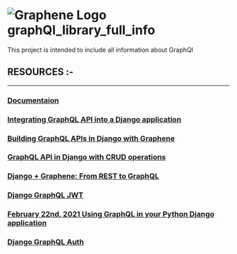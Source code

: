 # ![Graphene Logo](http://graphene-python.org/favicon.png) graphQl_library_full_info
This project is intended to include all information about GraphQl


## RESOURCES :- 
---
### [Documentaion](https://docs.graphene-python.org/projects/django/en/latest/subscriptions/)
### [Integrating GraphQL API into a Django application](https://www.section.io/engineering-education/integrating-graphql-api-in-a-django-application/)
### [Building GraphQL APIs in Django with Graphene](https://www.twilio.com/blog/graphql-apis-django-graphene)
### [GraphQL API in Django with CRUD operations](https://iq.opengenus.org/graphql-api-in-django/)
### [Django + Graphene: From REST to GraphQL](https://www.fullstacklabs.co/blog/django-graphene-rest-graphql)
### [Django GraphQL JWT](https://django-graphql-jwt.domake.io/index.html)
### [ February 22nd, 2021 Using GraphQL in your Python Django application](https://programmingwithmosh.com/backend/graphql/using-graphql-in-your-python-django-application/)
### [Django GraphQL Auth](https://django-graphql-auth.readthedocs.io/en/latest/quickstart/)
